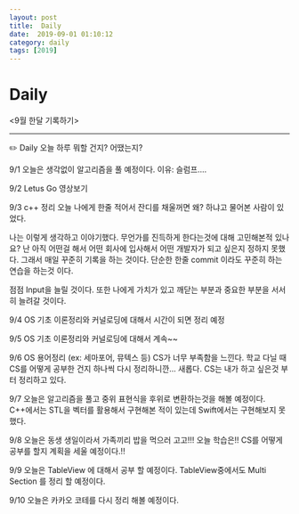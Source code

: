 ```yaml
---
layout: post
title:  Daily
date:  2019-09-01 01:10:12
category: daily
tags: [2019]
---
```


# Daily

<9월 한달 기록하기>

------

✏️ Daily 오늘 하루 뭐할 건지? 어땠는지?

9/1 오늘은 생각없이 알고리즘을 풀 예정이다.
이유: 슬럼프....

9/2 Letus Go 영상보기

9/3 c++ 정리
오늘 나에게 한줄 적어서 잔디를 채울꺼면 왜? 하냐고 물어본 사람이 있었다.

나는 이렇게 생각하고 이야기했다. 무언가를 진득하게 한다는것에 대해 고민해본적 있나요? 
난 아직 어떤걸 해서 어떤 회사에 입사해서 어떤 개발자가 되고 싶은지 정하지 못했다. 그래서 매일 꾸준히 기록을 하는 것이다.
단순한 한줄 commit 이라도 꾸준히 하는 연습을 하는것 이다.

점점 Input을 늘릴 것이다. 또한 나에게 가치가 있고 깨닫는 부분과 중요한 부분을 서서히 늘려갈 것이다. 

9/4 OS 기초 이론정리와 커널로딩에 대해서 시간이 되면 정리 예정

9/5 OS 기초 이론정리와 커널로딩에 대해서 계속~~

9/6 OS 용어정리 (ex: 세마포어, 뮤텍스 등)
CS가 너무 부족함을 느낀다. 학교 다닐 때 CS를 어떻게 공부한 건지 하나씩 다시 정리하니깐... 새롭다.
CS는 내가 하고 싶은것 부터 정리하고 있다.

9/7 오늘은 알고리즘을 풀고 중위 표현식을 후위로 변환하는것을 해볼 예정이다.
C++에서는 STL을 벡터를 활용해서 구현해본 적이 있는데  Swift에서는 구현해보지 못했다.

9/8 오늘은 동생 생일이라서 가족끼리 밥을 먹으러 고고!!!
오늘 학습은!! CS를 어떻게 공부를 할지 계획을 세울 예정이다.!!

9/9 오늘은 TableView 에 대해서 공부 할 예정이다.
TableView중에서도 Multi Section 를 정리 할 예정이다.

9/10 오늘은 카카오 코테를 다시 정리 해볼 예정이다.